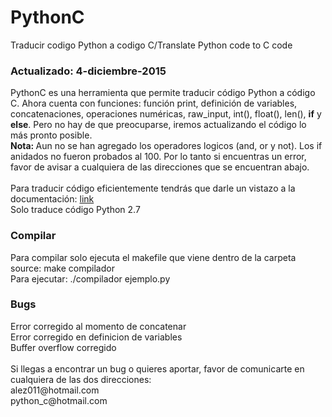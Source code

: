 # PythonC
Traducir codigo Python a codigo C/Translate Python code to C code
<br>
<h3>Actualizado: 4-diciembre-2015</h3>
PythonC es una herramienta que permite traducir código Python a código C. Ahora cuenta con funciones: función print, definición de variables, concatenaciones, operaciones numéricas, raw_input, int(), float(), len(), <strong>if</strong> y <strong>else</strong>. Pero no hay de que preocuparse, iremos actualizando el código lo más pronto posible.
<br>
<strong>Nota: </strong>Aun no se han agregado los operadores logicos (and, or y not). Los if anidados no fueron probados al 100. Por lo tanto si encuentras un error, favor de avisar a cualquiera de las direcciones que se encuentran abajo.
<br><br>
Para traducir código eficientemente tendrás que darle un vistazo a la documentación: <a href="https://pythoncblog.wordpress.com/documentacion/">link</a>
<br>
Solo traduce código Python 2.7
<br>

<h3>Compilar</h3>
Para compilar solo ejecuta el makefile que viene dentro de la carpeta source: make compilador
<br>
Para ejecutar: ./compilador ejemplo.py

<h3>Bugs</h3>
Error corregido al momento de concatenar
<br>
Error corregido en definicion de variables
<br>
Buffer overflow corregido
<br>
<br>
Si llegas a encontrar un bug o quieres aportar, favor de comunicarte en cualquiera de las dos direcciones:
<br>
alez011@hotmail.com
<br>
python_c@hotmail.com
